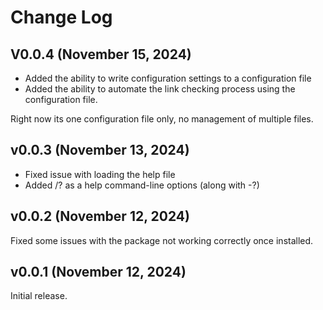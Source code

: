 # Change Log

## V0.0.4 (November 15, 2024)

* Added the ability to write configuration settings to a configuration file
* Added the ability to automate the link checking process using the configuration file. 

Right now its one configuration file only, no management of multiple files. 

## v0.0.3 (November 13, 2024)

* Fixed issue with loading the help file
* Added /? as a help command-line options (along with -?)

## v0.0.2 (November 12, 2024)

Fixed some issues with the package not working correctly once installed. 

## v0.0.1 (November 12, 2024)

Initial release.